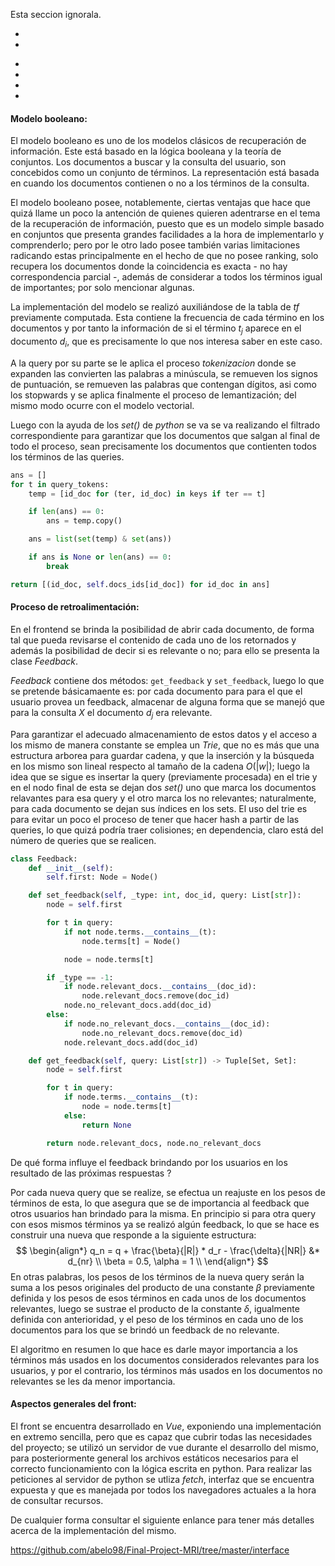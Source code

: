 

Esta seccion ignorala.

<!--Ejecutar además:-->

- <!--pip3 install fastapi-->
- <!--pip install "uvicorn[standard]"-->

<!--Como ejecutar el proyecto ?-->

- <!--Situarse dentro de la carpeta engine-->
- <!--Abrir una terminal en esa ubicacion-->
- <!--Correr este comando en la terminal `uvicorn main:app`-->
- <!--Abrir el navegador: http://127.0.0.1:8000/-->

<!--Nota: Para probar el proyecto se debe copiar el todos los archivos y carpetas del corpus dentro de "./engine/corpus", pues el sistema a partir de ahi realiza el procesamiento. Para la version final se quiere que el usuario pueda introducir la ruta donde se encuentra el corpus dentro de su PC, y con ello ganar en usabilidad y facilitar la interaccion. Para la entrega final tambien se ofrecera una entorno virtual(pipenv) listo para instalar las dependecias.-->



#### Modelo booleano:

El modelo booleano es uno de los modelos clásicos de recuperación de información. Este está basado en la lógica booleana y la teoría de conjuntos. Los documentos a buscar y la consulta del usuario, son concebidos como un conjunto de términos. La representación está basada en cuando los documentos contienen o no a los términos de la consulta.

El modelo booleano posee, notablemente, ciertas ventajas que hace que quizá llame un poco la antención de quienes quieren adentrarse en el tema de la recuperación de información, puesto que es un modelo simple basado en conjuntos que presenta grandes facilidades a la hora de implementarlo y comprenderlo; pero por le otro lado posee también varias limitaciones radicando estas principalmente en el hecho de que no posee ranking, solo recupera los documentos donde la coincidencia es exacta - no hay correspondencia parcial -, además de considerar a todos los términos igual de importantes; por solo mencionar algunas. 

La implementación del modelo se realizó auxiliándose de la tabla de _tf_ previamente computada. Esta contiene la frecuencia de cada término en los documentos y por tanto la información de si el término $t_j$ aparece en el documento $d_i$, que es precisamente lo que nos interesa saber en este caso. 

A la query por su parte se le aplica el proceso _tokenizacion_ donde se expanden las convierten las palabras a minúscula, se remueven los signos de puntuación, se remueven las palabras que contengan dígitos, asi como los stopwards y se aplica finalmente el proceso de lemantización; del mismo modo ocurre con el modelo vectorial.

Luego con la ayuda de los _set()_ de _python_ se va se va realizando el filtrado correspondiente para garantizar que los documentos que salgan al final de todo el proceso, sean precisamente los documentos que contienten todos los términos de las queries.

```python
ans = []
for t in query_tokens:
    temp = [id_doc for (ter, id_doc) in keys if ter == t]

    if len(ans) == 0:
        ans = temp.copy()

    ans = list(set(temp) & set(ans))

    if ans is None or len(ans) == 0:
        break

return [(id_doc, self.docs_ids[id_doc]) for id_doc in ans]

```



#### Proceso de retroalimentación:

En el frontend se brinda la posibilidad de abrir cada documento, de forma tal que pueda revisarse el contenido de cada uno de los retornados y además la posibilidad de decir si es relevante o no; para ello se presenta la clase _Feedback_. 

_Feedback_ contiene dos métodos: `get_feedback` y `set_feedback`, luego lo que se pretende básicamaente es: por cada documento para para el que el usuario provea un feedback, almacenar de alguna forma que se manejó que para la consulta $X$ el documento $d_j$ era relevante.

Para garantizar el adecuado almacenamiento de estos datos y el acceso a los mismo de manera constante se emplea un _Trie_, que no es más que una estructura arborea para guardar cadena, y que la inserción y la búsqueda en los mismo son lineal respecto al tamaño de la cadena $O(|w|)$; luego la idea que se sigue es insertar la query (previamente procesada) en el trie y en el nodo final de esta se dejan dos _set()_ uno que marca los documentos relavantes para esa query y el otro marca los no relevantes; naturalmente, para cada documento se dejan sus índices en los sets. El uso del trie es  para evitar un poco el proceso de tener que hacer hash a partir de las queries, lo que quizá podría traer colisiones; en dependencia, claro está del número de queries que se realicen.

```python
class Feedback:
    def __init__(self):
        self.first: Node = Node()

    def set_feedback(self, _type: int, doc_id, query: List[str]):
        node = self.first

        for t in query:
            if not node.terms.__contains__(t):
                node.terms[t] = Node()

            node = node.terms[t]

        if _type == -1:
            if node.relevant_docs.__contains__(doc_id):
                node.relevant_docs.remove(doc_id)
            node.no_relevant_docs.add(doc_id)
        else:
            if node.no_relevant_docs.__contains__(doc_id):
                node.no_relevant_docs.remove(doc_id)
            node.relevant_docs.add(doc_id)

    def get_feedback(self, query: List[str]) -> Tuple[Set, Set]:
        node = self.first

        for t in query:
            if node.terms.__contains__(t):
                node = node.terms[t]
            else:
                return None

        return node.relevant_docs, node.no_relevant_docs
```



De qué forma influye el feedback brindando por los usuarios en los resultado de las próximas respuestas ?

Por cada nueva query que se realize, se efectua un reajuste en los pesos de términos de esta, lo que asegura que se de importancia al feedback que otros usuarios han brindado para la misma. En principio si para otra query con esos mismos términos ya se realizó algún feedback, lo que se hace es construir una nueva que responde a la siguiente estructura:
$$
\begin{align*}
q_n = q + \frac{\beta}{|R|} * d_r - \frac{\delta}{|NR|} &* d_{nr} \\
\beta = 0.5, \alpha = 1 \\
\end{align*}
$$
En otras palabras, los pesos de los términos de la nueva query serán la suma a los pesos originales del producto de una constante $\beta$ previamente definida y los pesos de esos términos en cada unos de los documentos relevantes, luego se sustrae el producto de la constante $\delta$, igualmente definida con anterioridad, y el peso de los términos en cada uno de los documentos para los que se brindó un feedback de no relevante.

El algoritmo en resumen lo que hace es darle mayor importancia a los términos más usados en los documentos considerados relevantes para los usuarios, y por el contrario, los términos más usados en los documentos no relevantes se les da menor importancia.



#### Aspectos generales del front:

El front se encuentra desarrollado en _Vue_, exponiendo una implementación en extremo sencilla, pero que es capaz que cubrir todas las necesidades del proyecto; se utilizó un servidor de vue durante el desarrollo del mismo, para posteriormente general los archivos estáticos necesarios para el correcto funcionamiento con la lógica escrita en python. Para realizar las peticiones al servidor de python se utliza _fetch_, interfaz que se encuentra expuesta y que es manejada por todos los navegadores actuales a la hora de consultar recursos.

De cualquier forma consultar el siguiente enlance para tener más detalles acerca de la implementación del mismo.

https://github.com/abelo98/Final-Project-MRI/tree/master/interface
